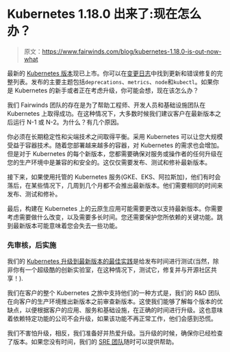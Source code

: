 # Kubernetes 1.18.0 出来了:现在怎么办？

> 原文：<https://www.fairwinds.com/blog/kubernetes-1.18.0-is-out-now-what>

 最新的 [Kubernetes 版本](https://github.com/kubernetes/kubernetes/blob/master/CHANGELOG/CHANGELOG-1.18.md)现已上市。你可以在[变更日志](https://github.com/kubernetes/kubernetes/blob/master/CHANGELOG/CHANGELOG-1.18.md#changes-by-kind)中找到更新和错误修复的完整列表。发布的主要主题包括`deprecations`、`metrics`、`node`和`kubectl`。如果你是 Kubernetes 的新手或者正在考虑升级，你可能会想，现在该怎么办？

我们 Fairwinds 团队的存在是为了帮助工程师、开发人员和基础设施团队在 Kubernetes 上取得成功。在这种情况下，大多数时候我们建议客户在最新版本之后运行 N-1 或 N-2。为什么？有几个原因。

你必须在长期稳定性和尖端技术之间取得平衡。采用 Kubernetes 可以让您大规模受益于容器技术。随着您部署越来越多的容器，对 Kubernetes 的需求也会增加。但是对于 Kubernetes 的每个新版本，您都需要确保对服务或操作者的任何升级在您的生产环境中是兼容的和安全的。这仅仅需要发布、测试和修补最新版本。

接下来，如果使用托管的 Kubernetes 服务(GKE、EKS、阿拉斯加)，他们有时会落后，在某些情况下，几周到几个月都不会推出最新版本。他们需要相同的时间来发布、测试和修补。

最后，构建在 Kubernetes 上的云原生应用可能需要更改以支持最新版本。你需要考虑需要做什么改变，以及需要多长时间。您还需要保护您所依赖的关键功能。跳到最新版本可能意味着您会失去一些功能。

### **先审核，后实施**

我们的 [Kubernetes 升级到最新版本的最佳实践](https://www.fairwinds.com/kubernetes-best-practices-comprehensive-white-paper)是给发布时间进行测试(当然，除非你有一个超级酷的创新实验室，在这种情况下，测试它，修复并与开源社区共享！).

我们在客户的整个 Kubernetes 之旅中支持他们的一种方式是，我们的 R&D 团队在向客户的生产环境推出新版本之前审查新版本。这使我们能够了解每个版本的优缺点，以便根据客户的应用、服务和基础设施，在正确的时间进行升级。这也意味着依赖特定功能的公司不会升级，如果该功能不再正常工作，他们会感到恐慌。

我们不害怕升级，相反，我们准备好并热爱升级。当升级的时候，确保你已经检查了版本。如果您没有时间，我们的 [SRE 团队](https://www.fairwinds.com/contact-us)随时可以提供帮助。